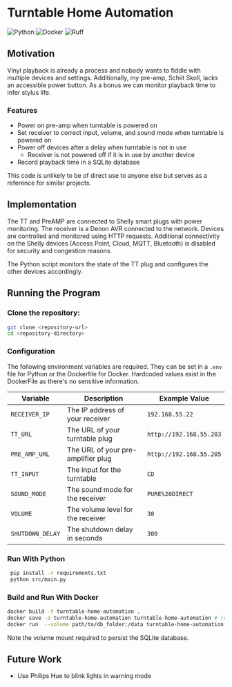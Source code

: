 # Turntable Home Automation

![Python](https://img.shields.io/badge/python-3.12-blue?logo=python&logoColor=white)
![Docker](https://img.shields.io/badge/docker-local-blue?logo=docker&logoColor=white)
![Ruff](https://img.shields.io/badge/ruff-blue?logo=ruff&logoColor=white)
## Motivation
Vinyl playback is already a process and nobody wants to fiddle with multiple devices and settings. 
Additionally, my pre-amp, Schiit Skoll, lacks an accessible power button.
As a bonus we can monitor playback time to infer stylus life.

### Features
* Power on pre-amp when turntable is powered on
* Set receiver to correct input, volume, and sound mode when turntable is powered on
* Power off devices after a delay when turntable is not in use
  * Receiver is not powered off if it is in use by another device
* Record playback time in a SQLite database

This code is unlikely to be of direct use to anyone else but serves as a reference for similar projects.


## Implementation
The TT and PreAMP are connected to Shelly smart plugs with power monitoring.
The receiver is a Denon AVR connected to the network.
Devices are controlled and monitored using HTTP requests.
Additional connectivity on the Shelly devices (Access Point, Cloud, MQTT, Bluetooth) is disabled for security and congestion reasons.

The Python script monitors the state of the TT plug and configures the other devices accordingly.


## Running the Program

### Clone the repository:
 ```sh
 git clone <repository-url>
 cd <repository-directory>
 ```

### Configuration
The following environment variables are required. They can be set in a `.env` file for Python or the Dockerfile for Docker.
Hardcoded values exist in the DockerFile as there's no sensitive information.

| Variable         | Description                        | Example Value           |
|------------------|------------------------------------|-------------------------|
| `RECEIVER_IP`    | The IP address of your receiver    | `192.168.55.22`         |
| `TT_URL`         | The URL of your turntable plug     | `http://192.168.55.203` |
| `PRE_AMP_URL`    | The URL of your pre-amplifier plug | `http://192.168.55.205` |
| `TT_INPUT`       | The input for the turntable        | `CD`                    |
| `SOUND_MODE`     | The sound mode for the receiver    | `PURE%20DIRECT`         |
| `VOLUME`         | The volume level for the receiver  | `30`                    |
| `SHUTDOWN_DELAY` | The shutdown delay in seconds      | `300`                   |


### Run With Python
```sh
 pip install -r requirements.txt
 python src/main.py
 ```

### Build and Run With Docker
 ```sh
 docker build -t turntable-home-automation .
 docker save -o turntable-home-automation turntable-home-automation # (optional)
 docker run  --volume path/to/db_folder:/data turntable-home-automation
 ```
Note the volume mount required to persist the SQLite database.

## Future Work
* Use Philips Hue to blink lights in warning mode